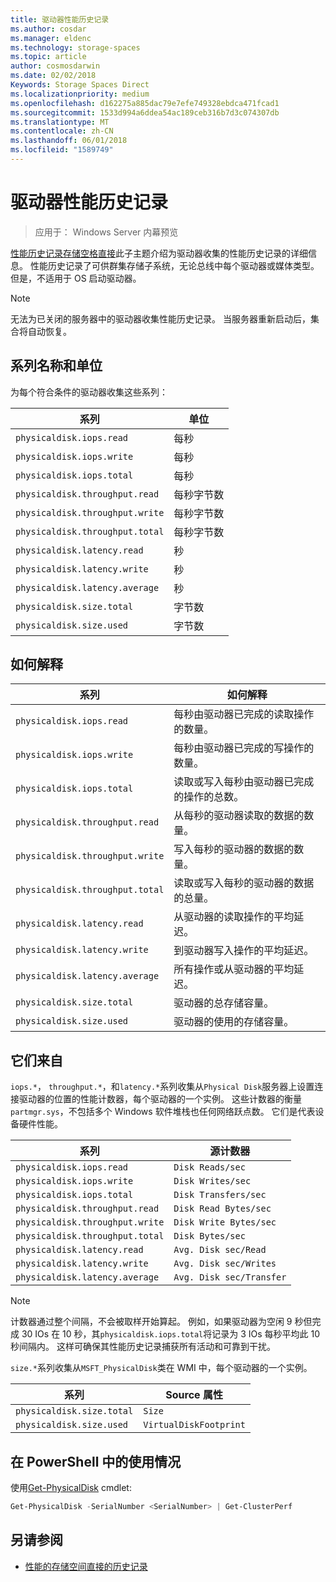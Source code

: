 ```yaml
---
title: 驱动器性能历史记录
ms.author: cosdar
ms.manager: eldenc
ms.technology: storage-spaces
ms.topic: article
author: cosmosdarwin
ms.date: 02/02/2018
Keywords: Storage Spaces Direct
ms.localizationpriority: medium
ms.openlocfilehash: d162275a885dac79e7efe749328ebdca471fcad1
ms.sourcegitcommit: 1533d994a6ddea54ac189ceb316b7d3c074307db
ms.translationtype: MT
ms.contentlocale: zh-CN
ms.lasthandoff: 06/01/2018
ms.locfileid: "1589749"
---
```

# <a name="performance-history-for-drives"></a>驱动器性能历史记录

> 应用于： Windows Server 内幕预览

[性能历史记录存储空格直接](performance-history.md)此子主题介绍为驱动器收集的性能历史记录的详细信息。 性能历史记录了可供群集存储子系统，无论总线中每个驱动器或媒体类型。 但是，不适用于 OS 启动驱动器。

   > [!NOTE]
   > 无法为已关闭的服务器中的驱动器收集性能历史记录。 当服务器重新启动后，集合将自动恢复。

## <a name="series-names-and-units"></a>系列名称和单位

为每个符合条件的驱动器收集这些系列：

| 系列                          | 单位             |
|---------------------------------|------------------|
| `physicaldisk.iops.read`        | 每秒       |
| `physicaldisk.iops.write`       | 每秒       |
| `physicaldisk.iops.total`       | 每秒       |
| `physicaldisk.throughput.read`  | 每秒字节数 |
| `physicaldisk.throughput.write` | 每秒字节数 |
| `physicaldisk.throughput.total` | 每秒字节数 |
| `physicaldisk.latency.read`     | 秒          |
| `physicaldisk.latency.write`    | 秒          |
| `physicaldisk.latency.average`  | 秒          |
| `physicaldisk.size.total`       | 字节数            |
| `physicaldisk.size.used`        | 字节数            |

## <a name="how-to-interpret"></a>如何解释

| 系列                          | 如何解释                                                            |
|---------------------------------|-----------------------------------------------------------------------------|
| `physicaldisk.iops.read`        | 每秒由驱动器已完成的读取操作的数量。                |
| `physicaldisk.iops.write`       | 每秒由驱动器已完成的写操作的数量。               |
| `physicaldisk.iops.total`       | 读取或写入每秒由驱动器已完成的操作的总数。 |
| `physicaldisk.throughput.read`  | 从每秒的驱动器读取的数据的数量。                            |
| `physicaldisk.throughput.write` | 写入每秒的驱动器的数据的数量。                           |
| `physicaldisk.throughput.total` | 读取或写入每秒的驱动器的数据的总量。        |
| `physicaldisk.latency.read`     | 从驱动器的读取操作的平均延迟。                          |
| `physicaldisk.latency.write`    | 到驱动器写入操作的平均延迟。                           |
| `physicaldisk.latency.average`  | 所有操作或从驱动器的平均延迟。                     |
| `physicaldisk.size.total`       | 驱动器的总存储容量。                                    |
| `physicaldisk.size.used`        | 驱动器的使用的存储容量。                                     |

## <a name="where-they-come-from"></a>它们来自

`iops.*`， `throughput.*`，和`latency.*`系列收集从`Physical Disk`服务器上设置连接驱动器的位置的性能计数器，每个驱动器的一个实例。 这些计数器的衡量`partmgr.sys`，不包括多个 Windows 软件堆栈也任何网络跃点数。 它们是代表设备硬件性能。

| 系列                          | 源计数器           |
|---------------------------------|--------------------------|
| `physicaldisk.iops.read`        | `Disk Reads/sec`         |
| `physicaldisk.iops.write`       | `Disk Writes/sec`        |
| `physicaldisk.iops.total`       | `Disk Transfers/sec`     |
| `physicaldisk.throughput.read`  | `Disk Read Bytes/sec`    |
| `physicaldisk.throughput.write` | `Disk Write Bytes/sec`   |
| `physicaldisk.throughput.total` | `Disk Bytes/sec`         |
| `physicaldisk.latency.read`     | `Avg. Disk sec/Read`     |
| `physicaldisk.latency.write`    | `Avg. Disk sec/Writes`   |
| `physicaldisk.latency.average`  | `Avg. Disk sec/Transfer` |

   > [!NOTE]
   > 计数器通过整个间隔，不会被取样开始算起。 例如，如果驱动器为空闲 9 秒但完成 30 IOs 在 10 秒，其`physicaldisk.iops.total`将记录为 3 IOs 每秒平均此 10 秒间隔内。 这样可确保其性能历史记录捕获所有活动和可靠到干扰。

`size.*`系列收集从`MSFT_PhysicalDisk`类在 WMI 中，每个驱动器的一个实例。

| 系列                          | Source 属性        |
|---------------------------------|------------------------|
| `physicaldisk.size.total`       | `Size`                 |
| `physicaldisk.size.used`        | `VirtualDiskFootprint` |

## <a name="usage-in-powershell"></a>在 PowerShell 中的使用情况

使用[Get-PhysicalDisk](https://docs.microsoft.com/powershell/module/storage/get-physicaldisk) cmdlet:

```PowerShell
Get-PhysicalDisk -SerialNumber <SerialNumber> | Get-ClusterPerf
```

## <a name="see-also"></a>另请参阅

- [性能的存储空间直接的历史记录](performance-history.md)
